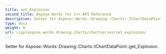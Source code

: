 ```yaml
---
title: set_Explosion
second_title: Aspose.Words for C++ API Reference
description: Setter for Aspose::Words::Drawing::Charts::IChartDataPoint::get_Explosion. 
type: docs
weight: 0
url: /cpp/aspose.words.drawing.charts/chartseries/set_explosion/
---
```


Setter for Aspose::Words::Drawing::Charts::IChartDataPoint::get_Explosion. 

